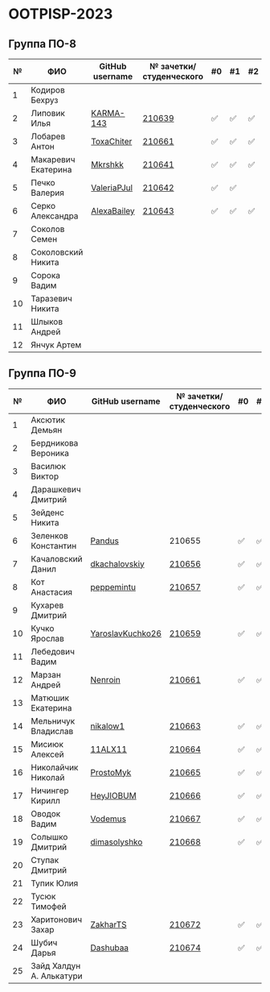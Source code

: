 # OOTPISP-2023

## Группа ПО-8

|№|ФИО|GitHub username| № зачетки/студенческого        |#0|#1|#2|#3|#4|#5|#6|#7|#8|
|---|---|---|---|---|---|---|---|---|---|---|---|---|
|1|Кодиров Бехруз| | | | | | | | | | | | |
|2|Липовик Илья|[KARMA-143](https://github.com/KARMA-143)| [210639](./trunk/PO-8_210639/) |:white_check_mark:|:white_check_mark:|:white_check_mark:|:white_check_mark:|:white_check_mark:|:white_check_mark:|||||
|3|Лобарев Антон| [ToxaChiter](https://github.com/ToxaChiter "GitHub link")| [210661](./trunk/PO-8_210640/) |:white_check_mark:|:white_check_mark:|:white_check_mark:|:white_check_mark: | | |:white_check_mark: | | | |
|4|Макаревич Екатерина|[Mkrshkk](https://github.com/Mkrshkk)| [210641](./trunk/PO-8_210641/) |:white_check_mark:|:white_check_mark:|:white_check_mark:|:white_check_mark:|:white_check_mark:||||||
|5|Печко Валерия| [ValeriaPJul](https://github.com/ValeriaPJul)| [210642](./trunk/PO-8_210642/) |:white_check_mark:|:white_check_mark: | | :white_check_mark:| | | | | | |
|6|Серко Александра|[AlexaBailey](https://github.com/AlexaBailey)| [210643](./trunk/PO-8_210643/) |:white_check_mark:|:white_check_mark:|:white_check_mark:|:white_check_mark: |:white_check_mark:| | | | | |
|7|Соколов Семен| | | | | | | | | | | | |
|8|Соколовский Никита| | | | | | | | | | | | |
|9|Сорока Вадим| | | | | | | | | | | | |
|10|Таразевич Никита| | | | | | | | | | | | |
|11|Шлыков Андрей| | | | | | | | | | | | |
|12|Янчук Артем| | | | | | | | | | | | |

## Группа ПО-9

|№|ФИО|GitHub username|№ зачетки/студенческого|#0|#1|#2|#3|#4|#5|#6|#7|#8|
|---|---|---|---|---|---|---|---|---|---|---|---|---|
|1|Аксютик Демьян|||||||||||||
|2|Бердникова Вероника|||||||||||||
|3|Василюк Виктор|||||||||||||
|4|Дарашкевич Дмитрий |||||||||||||
|5|Зейденс Никита |||||||||||||
|6|Зеленков Константин |[Pandus](https://github.com/Pandusss)|210655|:white_check_mark:|:white_check_mark:|||||||||
|7|Качаловский Данил |[dkachalovskiy](https://github.com/dkachalovskiy)|[210656](./trunk/PO-9_210656/)|✅|✅|✅|✅|✅|✅|✅|✅|✅|
|8|Кот Анастасия |[peppemintu](https://github.com/peppemintu)|[210657](./trunk//PO-9_210657)|✅|✅|||||||||
|9|Кухарев Дмитрий |||||||||||||
|10|Кучко Ярослав | [YaroslavKuchko26](https://github.com/YaroslavKuchko26) | [210659](./trunk/PO-9_210659/) | :white_check_mark: | :white_check_mark: |||||||||
|11|Лебедович Вадим|||||||||||||
|12|Марзан Андрей | [Nenroin](https://github.com/Nenroin) | [210661](./trunk/PO-9_210661/) | :white_check_mark: | :white_check_mark: |||||||||
|13|Матюшик Екатерина |||||||||||||
|14|Мельничук Владислав | [nikalow1](https://github.com/nikalow1) | [210663](./trunk/PO-9_210663/) | :white_check_mark: | :white_check_mark: |||||||||
|15|Мисиюк Алексей | [11ALX11](https://github.com/11ALX11) | [210664](./trunk/PO-9_210664/) | :white_check_mark: | :white_check_mark: | :white_check_mark: || :white_check_mark: ||| :white_check_mark: |||
|16|Николайчик Николай | [ProstoMyk](https://github.com/ProstoMyk) | [210665](./trunk/PO-9_210665) | :white_check_mark: | :white_check_mark: |||| :white_check_mark: |||||
|17|Ничингер Кирилл |[HeyJIOBUM](https://github.com/HeyJIOBUM)|[210666](./trunk/PO-9_210666/)|:white_check_mark:|:white_check_mark:|:white_check_mark:|:white_check_mark:|:white_check_mark:|:white_check_mark:|||||
|18|Оводок Вадим | [Vodemus](https://github.com/Vodemus) | [210667](./trunk/PO-9_210667/)| :white_check_mark: | :white_check_mark: | :white_check_mark: ||||||||
|19|Солышко Дмитрий |[dimasolyshko](https://github.com/dimasolyshko)|[210668](./trunk/PO-9_210668/)|:white_check_mark:|:white_check_mark:|||:white_check_mark:||||||
|20|Ступак Дмитрий |||||||||||||
|21|Тупик Юлия |||||||||||||
|22|Тусюк Тимофей |||||||||||||
|23|Харитонович Захар |[ZakharTS](https://github.com/ZakharTS)|[210672](https://github.com/brstu/OOTPISP-2023/tree/master/trunk/PO-9_210672)|:white_check_mark:|:white_check_mark:|:white_check_mark:||||||||
|24|Шубич Дарья|[Dashubaa](https://github.com/Dashubaa)|[210674](https://github.com/brstu/OOTPISP-2023/tree/master/trunk/PO-9_210674)|:white_check_mark:|:white_check_mark:|||||||||
|25|Зайд Халдун А. Алькатури|||||||||||||
